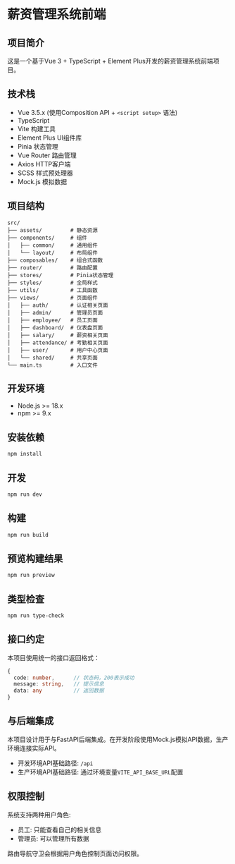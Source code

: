 # 薪资管理系统前端

## 项目简介

这是一个基于Vue 3 + TypeScript + Element Plus开发的薪资管理系统前端项目。

## 技术栈

- Vue 3.5.x (使用Composition API + `<script setup>` 语法)
- TypeScript
- Vite 构建工具
- Element Plus UI组件库
- Pinia 状态管理
- Vue Router 路由管理
- Axios HTTP客户端
- SCSS 样式预处理器
- Mock.js 模拟数据

## 项目结构

```
src/
├── assets/         # 静态资源
├── components/     # 组件
│   ├── common/     # 通用组件
│   └── layout/     # 布局组件
├── composables/    # 组合式函数
├── router/         # 路由配置
├── stores/         # Pinia状态管理
├── styles/         # 全局样式
├── utils/          # 工具函数
├── views/          # 页面组件
│   ├── auth/       # 认证相关页面
│   ├── admin/      # 管理员页面
│   ├── employee/   # 员工页面
│   ├── dashboard/  # 仪表盘页面
│   ├── salary/     # 薪资相关页面
│   ├── attendance/ # 考勤相关页面
│   ├── user/       # 用户中心页面
│   └── shared/     # 共享页面
└── main.ts         # 入口文件
```

## 开发环境

- Node.js >= 18.x
- npm >= 9.x

## 安装依赖

```bash
npm install
```

## 开发

```bash
npm run dev
```

## 构建

```bash
npm run build
```

## 预览构建结果

```bash
npm run preview
```

## 类型检查

```bash
npm run type-check
```

## 接口约定

本项目使用统一的接口返回格式：

```typescript
{
  code: number,      // 状态码，200表示成功
  message: string,   // 提示信息
  data: any          // 返回数据
}
```

## 与后端集成

本项目设计用于与FastAPI后端集成。在开发阶段使用Mock.js模拟API数据，生产环境连接实际API。

- 开发环境API基础路径: `/api`
- 生产环境API基础路径: 通过环境变量`VITE_API_BASE_URL`配置

## 权限控制

系统支持两种用户角色:

- 员工: 只能查看自己的相关信息
- 管理员: 可以管理所有数据

路由导航守卫会根据用户角色控制页面访问权限。
